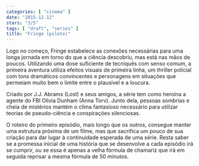 ```yaml
---
categories: [ "cinema" ]
date: "2015-12-12"
stars: "3/5"
tags: [ "draft", "series" ]
title: "Fringe (piloto)"
---
```

Logo no começo, Fringe estabelece as conexões necessárias para uma
longa jornada em torno do que a ciência descobriu, mas está nas mãos
de poucos. Utilizando uma dose suficiente de tecniquês com senso comum,
a primeira aventura utiliza efeitos visuais de primeira linha, um thriller
policial com tons dramáticos convincentes e personagens em situações
que permeiam muito bem o limite entre o plausível e a loucura.

Criado por J.J. Abrams (Lost) e seus amigos, a série tem como heroína
a agente do FBI Olivia Dunham (Anna Torv). Junto dela, pessoas sombrias e
cheia de mistérios mantém o clima fantasioso necessário para utilizar
teorias de pseudo-ciência e conspirações silenciosas.

O roteiro do primeiro episódio, mais longo que os outros, consegue manter
uma estrutura próxima de um filme, mas que sacrifica um pouco de sua
criação para dar lugar à continuidade esperada de uma série. Resta
saber se a promessa inicial de uma história que se desenvolve a cada
episódio irá se cumprir, ou se essa é apenas a velha fórmula de
chamariz que irá em seguida reprisar a mesma fórmula de 50 minutos.
